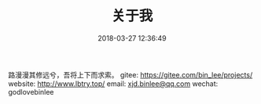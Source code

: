﻿---
title: 关于我
date: 2018-03-27 12:36:49
---

路漫漫其修远兮，吾将上下而求索。
gitee: https://gitee.com/bin_lee/projects/
website: http://www.lbtry.top/
email: xjd.binlee@qq.com
wechat: godlovebinlee

